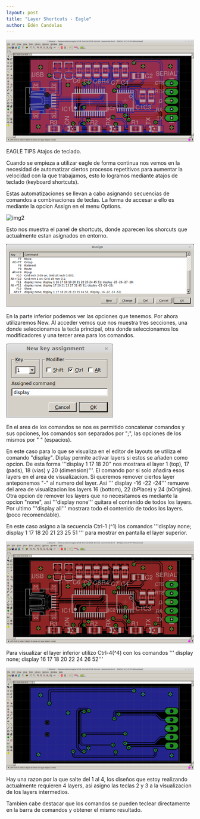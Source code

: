 ```yaml
---
layout: post
title: "Layer Shortcuts - Eagle"
author: Edén Candelas
---
```


![img1][all]

EAGLE TIPS  Atajos de teclado.

Cuando se empieza a utilizar eagle de forma continua nos vemos en la necesidad de automatizar ciertos procesos repetitivos para aumentar la velocidad con la que trabajamos, esto lo logramos mediante atajos de teclado (keyboard shortcuts).


Estas automatizaciones se llevan a cabo asignando secuencias de comandos a combinaciones de teclas. La forma de accesar a ello es mediante la opcion Assign en el menu Options.

![img2][menuPath]

Esto nos muestra el panel de shortcuts, donde aparecen los shorcuts que actualmente estan asignados en entorno. 

![img2][assignEnv]

En la parte inferior podemos ver las opciones que tenemos. Por ahora utilizaremos New.
Al acceder vemos que nos muestra tres secciones, una donde seleccionamos la tecla principal, otra donde seleccionamos los modificadores y una tercer area para los comandos.

![img2][assignNew]

En el area de los comandos se nos es permitido concatenar comandos y sus opciones, los comandos son separados por ";", las opciones de los mismos por " " (espacios).

En este caso para lo que se visualiza en el editor de layouts se utiliza el comando "display". Diplay permite activar layers si estos se añaden como opcion. De esta forma '''display 1 17 18 20" nos mostrara el layer 1 (top), 17 (pads), 18 (vias) y 20 (dimension)'''.
El comando por si solo añadira esos layers en el area de visualizacion. Si queremos remover ciertos layer anteponemos "-" al numero del layer. Asi ''' display -16 -22 -24''' remueve del area de visualizacion los layers 16 (bottom), 22 (bPlace) y 24 (bOrigins).
Otra opcion de remover los layers que no necesitamos es mediante la opcion "none", asi '''display none''' quitara el contenido de todos los layers.
Por ultimo '''display all''' mostrara todo el contenido de todos los layers. (poco recomendable).

En este caso asigno a la secuencia Ctrl-1 (^1) los comandos '''display none; display 1 17 18 20 21 23 25 51 ''' para mostrar en pantalla el layer superior.

![img2][topCmd]

Para visualizar el layer inferior utilizo Ctrl-4(^4) con los comandos ''' display none; display 16 17 18 20 22 24 26 52'''

![img2][bottomCmd]

Hay una razon por la que salte del 1 al 4, los diseños que estoy realizando actualmente requieren 4 layers, asi asigno las teclas 2 y 3 a la visualizacion de los layers intermedios.

Tambien cabe destacar que los comandos se pueden teclear directamente en la barra de comandos y obtener el mismo resultado.


[all]: /assets/post_img/eagle/all.png  "all"
[menuPath]: /assets/post_img/eagle/  "menuPath" 
[assignEnv]: /assets/post_img/eagle/assignEnv.png  "assignEnv"
[assignNew]: /assets/post_img/eagle/assignNew.png  "assignNew"
[topCmd]: /assets/post_img/eagle/topCmd.png  "topCmd"
[bottomCmd]: /assets/post_img/eagle/bottomCmd.png  "bottomCmd"






















